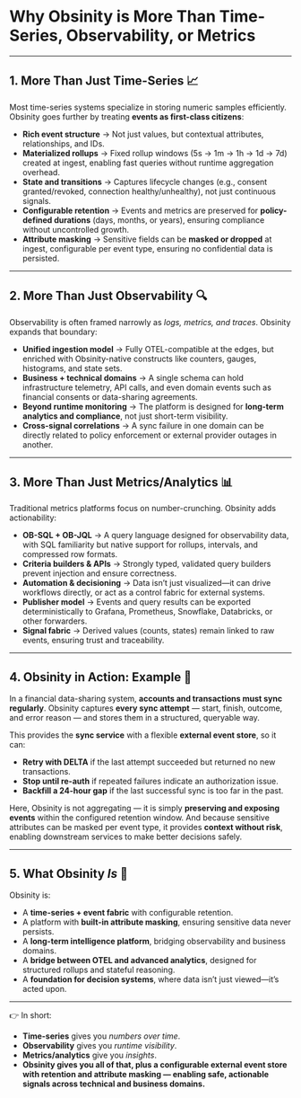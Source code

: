 # **Why Obsinity is More Than Time-Series, Observability, or Metrics**

---

## 1. More Than Just **Time-Series** 📈

Most time-series systems specialize in storing numeric samples efficiently. Obsinity goes further by treating **events as first-class citizens**:

* **Rich event structure** → Not just values, but contextual attributes, relationships, and IDs.
* **Materialized rollups** → Fixed rollup windows (5s → 1m → 1h → 1d → 7d) created at ingest, enabling fast queries without runtime aggregation overhead.
* **State and transitions** → Captures lifecycle changes (e.g., consent granted/revoked, connection healthy/unhealthy), not just continuous signals.
* **Configurable retention** → Events and metrics are preserved for **policy-defined durations** (days, months, or years), ensuring compliance without uncontrolled growth.
* **Attribute masking** → Sensitive fields can be **masked or dropped** at ingest, configurable per event type, ensuring no confidential data is persisted.

---

## 2. More Than Just **Observability** 🔍

Observability is often framed narrowly as *logs, metrics, and traces*. Obsinity expands that boundary:

* **Unified ingestion model** → Fully OTEL-compatible at the edges, but enriched with Obsinity-native constructs like counters, gauges, histograms, and state sets.
* **Business + technical domains** → A single schema can hold infrastructure telemetry, API calls, and even domain events such as financial consents or data-sharing agreements.
* **Beyond runtime monitoring** → The platform is designed for **long-term analytics and compliance**, not just short-term visibility.
* **Cross-signal correlations** → A sync failure in one domain can be directly related to policy enforcement or external provider outages in another.

---

## 3. More Than Just **Metrics/Analytics** 📊

Traditional metrics platforms focus on number-crunching. Obsinity adds actionability:

* **OB-SQL + OB-JQL** → A query language designed for observability data, with SQL familiarity but native support for rollups, intervals, and compressed row formats.
* **Criteria builders & APIs** → Strongly typed, validated query builders prevent injection and ensure correctness.
* **Automation & decisioning** → Data isn’t just visualized—it can drive workflows directly, or act as a control fabric for external systems.
* **Publisher model** → Events and query results can be exported deterministically to Grafana, Prometheus, Snowflake, Databricks, or other forwarders.
* **Signal fabric** → Derived values (counts, states) remain linked to raw events, ensuring trust and traceability.

---

## 4. Obsinity in Action: Example 📌

In a financial data-sharing system, **accounts and transactions must sync regularly**.
Obsinity captures **every sync attempt** — start, finish, outcome, and error reason — and stores them in a structured, queryable way.

This provides the **sync service** with a flexible **external event store**, so it can:

* **Retry with DELTA** if the last attempt succeeded but returned no new transactions.
* **Stop until re-auth** if repeated failures indicate an authorization issue.
* **Backfill a 24-hour gap** if the last successful sync is too far in the past.

Here, Obsinity is not aggregating — it is simply **preserving and exposing events** within the configured retention window. And because sensitive attributes can be masked per event type, it provides **context without risk**, enabling downstream services to make better decisions safely.

---

## 5. What Obsinity *Is* 🌌

Obsinity is:

* A **time-series + event fabric** with configurable retention.
* A platform with **built-in attribute masking**, ensuring sensitive data never persists.
* A **long-term intelligence platform**, bridging observability and business domains.
* A **bridge between OTEL and advanced analytics**, designed for structured rollups and stateful reasoning.
* A **foundation for decision systems**, where data isn’t just viewed—it’s acted upon.

---

👉 In short:

* **Time-series** gives you *numbers over time*.
* **Observability** gives you *runtime visibility*.
* **Metrics/analytics** give you *insights*.
* **Obsinity gives you all of that, plus a configurable external event store with retention and attribute masking — enabling safe, actionable signals across technical and business domains.**
